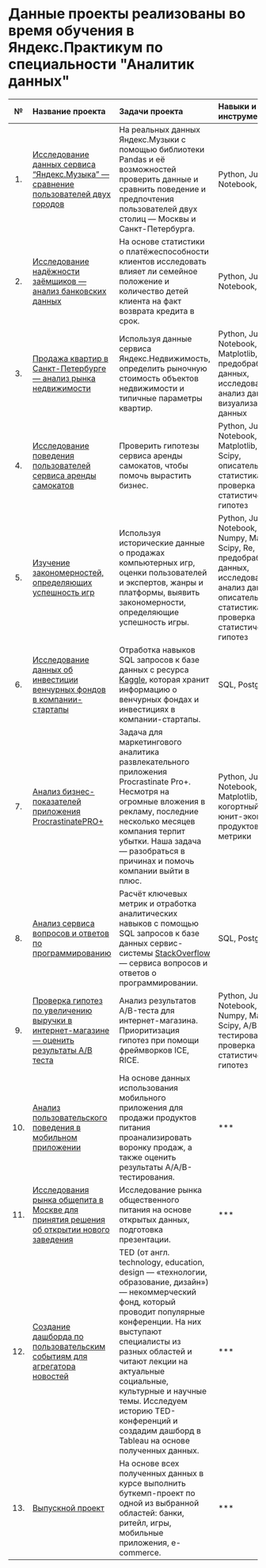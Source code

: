 # Данные проекты реализованы во время обучения в Яндекс.Практикум по специальности "Аналитик данных"
| № | Название проекта | Задачи проекта | Навыки и инструменты | 
|:---:| :---------------------- | :---------------------- | :---------------------- |
| 1. | [Исследование данных сервиса “Яндекс.Музыка” — сравнение пользователей двух городов](https://github.com/iqzmn/yandex_practicum_projects/tree/main/Музыка%20больших%20городов) | На реальных данных Яндекс.Музыки c помощью библиотеки Pandas и её возможностей проверить данные и сравнить поведение и предпочтения пользователей двух столиц — Москвы и Санкт-Петербурга. | Python, Jupyter Notebook, Pandas |
| 2. | [Исследование надёжности заёмщиков — анализ банковских данных](https://github.com/iqzmn/yandex_practicum_projects/tree/main/Исследование%20надёжности%20заёмщиков) | На основе статистики о платёжеспособности клиентов исследовать влияет ли семейное положение и количество детей клиента на факт возврата кредита в срок. | Python, Jupyter Notebook, Pandas |
| 3. |[Продажа квартир в Санкт-Петербурге — анализ рынка недвижимости](https://github.com/iqzmn/yandex_practicum_projects/tree/main/Исследование%20объявлений%20о%20продаже%20квартир)| Используя данные сервиса Яндекс.Недвижимость, определить рыночную стоимость объектов недвижимости и типичные параметры квартир. | Python, Jupyter Notebook, Pandas, Matplotlib, Numpy, предобработка данных, исследовательский анализ данных, визуализация данных |
| 4. |[Исследование поведения пользователей сервиса аренды самокатов](https://github.com/iqzmn/yandex_practicum_projects/tree/main/Cервис%20аренды%20самокатов%20GoFast)| Проверить гипотезы сервиса аренды самокатов, чтобы помочь вырастить бизнес. | Python, Jupyter Notebook, Pandas, Matplotlib, Numpy, Scipy, описательная статистика, проверка статистических гипотез |
| 5. |[Изучение закономерностей, определяющих успешность игр](https://github.com/iqzmn/yandex_practicum_projects/tree/main/Сборный%20проект%20—%201)| Используя исторические данные о продажах компьютерных игр, оценки пользователей и экспертов, жанры и платформы, выявить закономерности, определяющие успешность игры. | Python, Jupyter Notebook, Pandas, Numpy, Matplotlib, Scipy, Re, предобработка данных, исследовательский анализ данных, описательная статистика, проверка статистических гипотез |
| 6. |[Исследование данных об инвестиции венчурных фондов в компании-стартапы](https://github.com/iqzmn/yandex_practicum_projects/tree/main/Базовый%20SQL)| Отработка навыков SQL запросов к базе данных с ресурса [Kaggle](https://www.kaggle.com), которая хранит информацию о венчурных фондах и инвестициях в компании-стартапы. | SQL, PostgreSQL |
| 7. |[Анализ бизнес-показателей приложения ProcrastinatePRO+](https://github.com/iqzmn/yandex_practicum_projects/tree/main/Анализ%20бизнес-показателей)| Задача для маркетингового аналитика развлекательного приложения Procrastinate Pro+. Несмотря на огромные вложения в рекламу, последние несколько месяцев компания терпит убытки. Наша задача — разобраться в причинах и помочь компании выйти в плюс. | Python, Jupyter Notebook, Pandas, Matplotlib, Numpy, когортный анализ, юнит-экономика, продуктовые метрики |
| 8. |[Анализ сервиса вопросов и ответов по программированию](https://github.com/iqzmn/yandex_practicum_projects/tree/main/Продвинутый%20SQL)| Расчёт ключевых метрик и отработка аналитических навыков с помощью SQL запросов к базе данных сервис-системы [StackOverflow](https://stackoverflow.com/) — сервиса вопросов и ответов о программировании. | SQL, PostgreSQL |
| 9. |[Проверка гипотез по увеличению выручки в интернет-магазине — оценить результаты A/B теста](https://github.com/iqzmn/yandex_practicum_projects/tree/main/Принятие%20решений%20в%20бизнесе)| Анализ результатов A/B-теста для интернет-магазина. Приоритизация гипотез при помощи фреймворков ICE, RICE. | Python, Jupyter Notebook, Pandas, Numpy, Matplotlib, Scipy, A/B-тестирование, проверка статистических гипотез |
| 10. |[Анализ пользовательского поведения в мобильном приложении](https://github.com/iqzmn/yandex_practicum_projects/tree/main/)| На основе данных использования мобильного приложения для продажи продуктов питания проанализировать воронку продаж, а также оценить результаты A/A/B-тестирования. | *** |
| 11. |[Исследования рынка общепита в Москве для принятия решения об открытии нового заведения](https://github.com/iqzmn/yandex_practicum_projects/tree/main/)| Исследование рынка общественного питания на основе открытых данных, подготовка презентации. | *** |
| 12. |[Создание дашборда по пользовательским событиям для агрегатора новостей](https://github.com/iqzmn/yandex_practicum_projects/tree/main/)| TED (от англ. technology, education, design — «технологии, образование, дизайн») — некоммерческий фонд, который проводит популярные конференции. На них выступают специалисты из разных областей и читают лекции на актуальные социальные, культурные и научные темы. Исследуем историю TED-конференций и создадим дашборд в Tableau на основе полученных данных. | *** |
| 13. |[Выпускной проект](https://github.com/iqzmn/yandex_practicum_projects/tree/main/)| На основе всех полученных данных в курсе выполнить буткемп-проект по одной из выбранной областей: банки, ритейл, игры, мобильные приложения, e-commerce. | *** |
